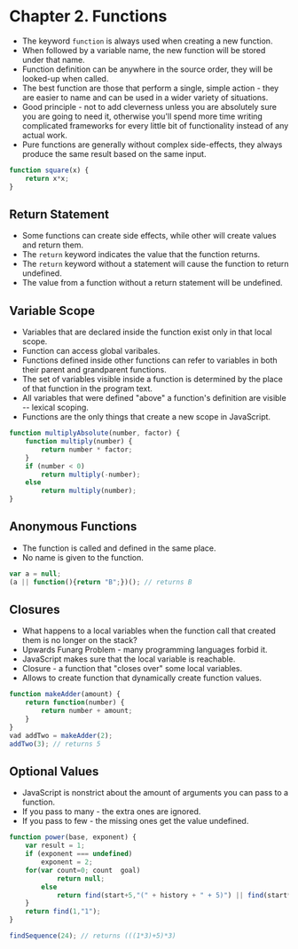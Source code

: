 # Chapter 2. Functions
- The keyword `function` is always used when creating a new function.
- When followed by a variable name, the new function will be stored under that name.
- Function definition can be anywhere in the source order, they will be looked-up when called.
- The best function are those that perform a single, simple action - they are easier to name and can be used in a wider variety of situations.
- Good principle - not to add cleverness unless you are absolutely sure you are going to need it, otherwise you'll spend more time writing complicated frameworks for every little bit of functionality instead of any actual work.
- Pure functions are generally without complex side-effects, they always produce the same result based on the same input.

```javascript
function square(x) {
    return x*x;
}
```

## Return Statement
- Some functions can create side effects, while other will create values and return them.
- The `return` keyword indicates the value that the function returns.
- The `return` keyword without a statement will cause the function to return undefined.
- The value from a function without a return statement will be undefined.

## Variable Scope
- Variables that are declared inside the function exist only in that local scope.
- Function can access global varibales.
- Functions defined inside other functions can refer to variables in both their parent and grandparent functions.
- The set of variables visible inside a function is determined by the place of that function in the program text.
- All variables that were defined "above" a function's definition are visible -- lexical scoping.
- Functions are the only things that create a new scope in JavaScript.

```javascript
function multiplyAbsolute(number, factor) {
    function multiply(number) {
        return number * factor;
    }
    if (number < 0)
        return multiply(-number);
    else
        return multiply(number);
}
```

## Anonymous Functions
- The function is called and defined in the same place.
- No name is given to the function.

```javascript
var a = null;
(a || function(){return "B";})(); // returns B
```

## Closures
- What happens to a local variables when the function call that created them is no longer on the stack?
- Upwards Funarg Problem - many programming languages forbid it.
- JavaScript makes sure that the local variable is reachable.
- Closure - a function that "closes over" some local variables.
- Allows to create function that dynamically create function values.

```javascript
function makeAdder(amount) {
    return function(number) {
        return number + amount;
    }
}
vad addTwo = makeAdder(2);
addTwo(3); // returns 5
```

## Optional Values
- JavaScript is nonstrict about the amount of arguments you can pass to a function.
- If you pass to many - the extra ones are ignored.
- If you pass to few - the missing ones get the value undefined.

```javascript
function power(base, exponent) {
    var result = 1;
    if (exponent === undefined)
        exponent = 2;
    for(var count=0; count  goal)
            return null;
        else
            return find(start+5,"(" + history + " + 5)") || find(start*3, "(" + history + " *3)");
    }
    return find(1,"1");
}

findSequence(24); // returns (((1*3)+5)*3)
```
